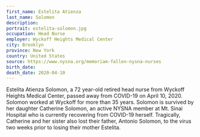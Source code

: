 ```yaml
---
first_name: Estelita Atienza
last_name: Solomon
description: 
portrait: estelita-solomon.jpg
occupation: Head Nurse
employer: Wyckoff Heights Medical Center
city: Brooklyn
province: New York
country: United States
source: https://www.nysna.org/memoriam-fallen-nysna-nurses
birth_date: 
death_date: 2020-04-10
---
```


Estelita Atienza Solomon, a 72 year-old retired head nurse from Wyckoff Heights Medical Center, passed away from COVID-19 on April 10, 2020. Solomon worked at Wyckoff for more than 35 years. Solomon is survived by her daughter Catherine Solomon, an active NYSNA member at Mt. Sinai Hospital who is currently recovering from COVID-19 herself. Tragically, Catherine and her sister also lost their father, Antonio Solomon, to the virus two weeks prior to losing their mother Estelita.

 